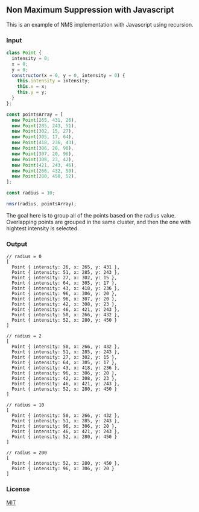 ## Non Maximum Suppression with Javascript

This is an example of NMS implementation with Javascript using recursion.

### Input

```javascript
class Point {
  intensity = 0;
  x = 0;
  y = 0;
  constructor(x = 0, y = 0, intensity = 0) {
    this.intensity = intensity;
    this.x = x;
    this.y = y;
  }
};

const pointsArray = [
  new Point(265, 431, 26),
  new Point(285, 243, 51),
  new Point(302, 15, 27),
  new Point(305, 17, 64),
  new Point(418, 236, 43),
  new Point(306, 20, 96), 
  new Point(307, 20, 96),
  new Point(308, 23, 42),
  new Point(421, 243, 46),
  new Point(266, 432, 50),
  new Point(280, 450, 52),
];

const radius = 10;

nmsr(radius, pointsArray);
```

The goal here is to group all of the points based on the radius value. Overlapping points are grouped in the same cluster, and then the one with hightest intensity is selected.

### Output

```text
// radius = 0
[
  Point { intensity: 26, x: 265, y: 431 },
  Point { intensity: 51, x: 285, y: 243 },
  Point { intensity: 27, x: 302, y: 15 },
  Point { intensity: 64, x: 305, y: 17 },
  Point { intensity: 43, x: 418, y: 236 },
  Point { intensity: 96, x: 306, y: 20 },
  Point { intensity: 96, x: 307, y: 20 },
  Point { intensity: 42, x: 308, y: 23 },
  Point { intensity: 46, x: 421, y: 243 },
  Point { intensity: 50, x: 266, y: 432 },
  Point { intensity: 52, x: 280, y: 450 }
]

// radius = 2
[
  Point { intensity: 50, x: 266, y: 432 },
  Point { intensity: 51, x: 285, y: 243 },
  Point { intensity: 27, x: 302, y: 15 },
  Point { intensity: 64, x: 305, y: 17 },
  Point { intensity: 43, x: 418, y: 236 },
  Point { intensity: 96, x: 306, y: 20 },
  Point { intensity: 42, x: 308, y: 23 },
  Point { intensity: 46, x: 421, y: 243 },
  Point { intensity: 52, x: 280, y: 450 }
]

// radius = 10
[
  Point { intensity: 50, x: 266, y: 432 },
  Point { intensity: 51, x: 285, y: 243 },
  Point { intensity: 96, x: 306, y: 20 },
  Point { intensity: 46, x: 421, y: 243 },
  Point { intensity: 52, x: 280, y: 450 }
]

// radius = 200
[
  Point { intensity: 52, x: 280, y: 450 },
  Point { intensity: 96, x: 306, y: 20 }
]
```

### License

[MIT](LICENSE.md)
